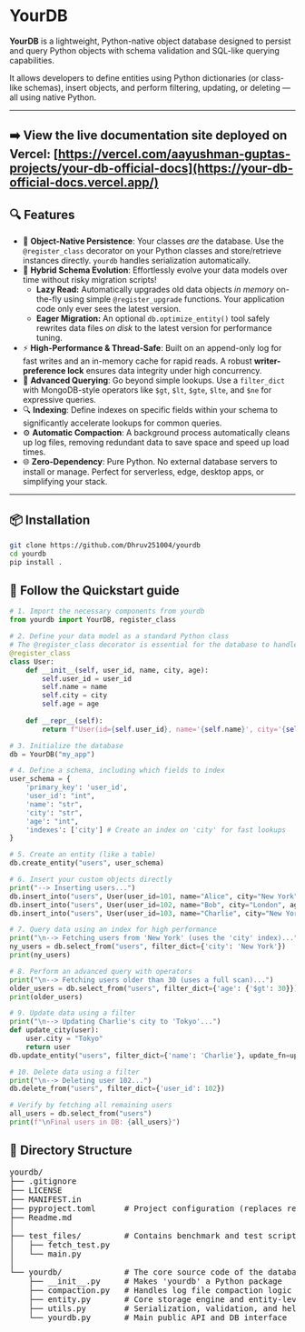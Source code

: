 # YourDB

**YourDB** is a lightweight, Python-native object database designed to persist and query Python objects with schema validation and SQL-like querying capabilities.

It allows developers to define entities using Python dictionaries (or class-like schemas), insert objects, and perform filtering, updating, or deleting — all using native Python.

---
**➡️ View the live documentation site deployed on Vercel:** [https://vercel.com/aayushman-guptas-projects/your-db-official-docs](https://your-db-official-docs.vercel.app/)
---

## 🔍 Features

* 🚀 **Object-Native Persistence**: Your classes *are* the database. Use the `@register_class` decorator on your Python classes and store/retrieve instances directly. `yourdb` handles serialization automatically.
* 🧬 **Hybrid Schema Evolution**: Effortlessly evolve your data models over time without risky migration scripts!
    * **Lazy Read:** Automatically upgrades old data objects *in memory* on-the-fly using simple `@register_upgrade` functions. Your application code only ever sees the latest version.
    * **Eager Migration:** An optional `db.optimize_entity()` tool safely rewrites data files *on disk* to the latest version for performance tuning.
* ⚡ **High-Performance & Thread-Safe**: Built on an append-only log for fast writes and an in-memory cache for rapid reads. A robust **writer-preference lock** ensures data integrity under high concurrency.
* 🧠 **Advanced Querying**: Go beyond simple lookups. Use a `filter_dict` with MongoDB-style operators like `$gt`, `$lt`, `$gte`, `$lte`, and `$ne` for expressive queries.
* 🔍 **Indexing**: Define indexes on specific fields within your schema to significantly accelerate lookups for common queries.
* ⚙️ **Automatic Compaction**: A background process automatically cleans up log files, removing redundant data to save space and speed up load times.
* 🌐 **Zero-Dependency**: Pure Python. No external database servers to install or manage. Perfect for serverless, edge, desktop apps, or simplifying your stack.

---

## 📦 Installation

```bash
git clone https://github.com/Dhruv251004/yourdb
cd yourdb
pip install .
```


## 🏁 Follow the Quickstart guide

```python
# 1. Import the necessary components from yourdb
from yourdb import YourDB, register_class

# 2. Define your data model as a standard Python class
# The @register_class decorator is essential for the database to handle your object.
@register_class
class User:
    def __init__(self, user_id, name, city, age):
        self.user_id = user_id
        self.name = name
        self.city = city
        self.age = age
    
    def __repr__(self):
        return f"User(id={self.user_id}, name='{self.name}', city='{self.city}', age={self.age})"

# 3. Initialize the database
db = YourDB("my_app")

# 4. Define a schema, including which fields to index
user_schema = {
    'primary_key': 'user_id',
    'user_id': "int",
    'name': "str",
    'city': "str",
    'age': "int",
    'indexes': ['city'] # Create an index on 'city' for fast lookups
}

# 5. Create an entity (like a table)
db.create_entity("users", user_schema)

# 6. Insert your custom objects directly
print("--> Inserting users...")
db.insert_into("users", User(user_id=101, name="Alice", city="New York", age=28))
db.insert_into("users", User(user_id=102, name="Bob", city="London", age=35))
db.insert_into("users", User(user_id=103, name="Charlie", city="New York", age=42))

# 7. Query data using an index for high performance
print("\n--> Fetching users from 'New York' (uses the 'city' index)...")
ny_users = db.select_from("users", filter_dict={'city': 'New York'})
print(ny_users)

# 8. Perform an advanced query with operators
print("\n--> Fetching users older than 30 (uses a full scan)...")
older_users = db.select_from("users", filter_dict={'age': {'$gt': 30}})
print(older_users)

# 9. Update data using a filter
print("\n--> Updating Charlie's city to 'Tokyo'...")
def update_city(user):
    user.city = "Tokyo"
    return user
db.update_entity("users", filter_dict={'name': 'Charlie'}, update_fn=update_city)

# 10. Delete data using a filter
print("\n--> Deleting user 102...")
db.delete_from("users", filter_dict={'user_id': 102})

# Verify by fetching all remaining users
all_users = db.select_from("users")
print(f"\nFinal users in DB: {all_users}")
```

## 📁 Directory Structure

<pre>
yourdb/
├── .gitignore
├── LICENSE
├── MANIFEST.in
├── pyproject.toml      # Project configuration (replaces requirements.txt)
├── Readme.md
│
├── test_files/         # Contains benchmark and test scripts
│   ├── fetch_test.py
│   └── main.py
│
└── yourdb/             # The core source code of the database package
    ├── __init__.py     # Makes 'yourdb' a Python package
    ├── compaction.py   # Handles log file compaction logic
    ├── entity.py       # Core storage engine and entity-level logic
    ├── utils.py        # Serialization, validation, and helper functions
    └── yourdb.py       # Main public API and DB interface
</pre>
